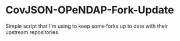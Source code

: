 # CovJSON-OPeNDAP-Fork-Update
Simple script that I'm using to keep some forks up to date with their upstream repositories
